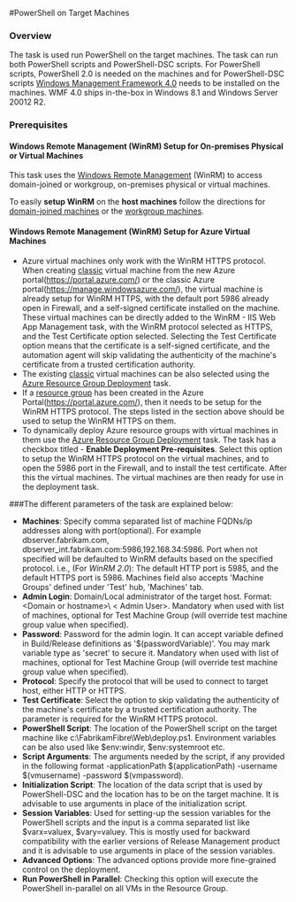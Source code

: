 #PowerShell on Target Machines 

### Overview
The task is used run PowerShell on the target machines. The task can run both PowerShell scripts and PowerShell-DSC scripts. For PowerShell scripts, PowerShell 2.0 is needed on the machines and for PowerShell-DSC scripts [Windows Management Framework 4.0](https://www.microsoft.com/en-in/download/details.aspx?id=40855&40ddd5bd-f9e7-49a6-3526-f86656931a02=True) needs to be installed on the machines. WMF 4.0 ships in-the-box in Windows 8.1 and Windows Server 20012 R2.

### Prerequisites
#### Windows Remote Management (WinRM) Setup for On-premises Physical or Virtual Machines

This task uses the [Windows Remote Management](https://msdn.microsoft.com/en-us/library/aa384426.aspx) (WinRM) to access domain-joined or workgroup, on-premises physical or virtual machines. 

To easily **setup WinRM** on the **host machines** follow the directions for [domain-joined machines](https://www.visualstudio.com/en-us/docs/release/examples/other-servers/net-to-vm) or the [workgroup machines](https://www.visualstudio.com/en-us/docs/release/examples/other-servers/net-to-workgroup-vm).

#### Windows Remote Management (WinRM) Setup for Azure Virtual Machines

- Azure virtual machines only work with the WinRM HTTPS protocol. When creating [classic](https://azure.microsoft.com/en-us/documentation/articles/virtual-machines-windows-tutorial-classic-portal/) virtual machine from the new Azure portal(https://portal.azure.com/) or the classic Azure portal(https://manage.windowsazure.com/), the virtual machine is already setup for WinRM HTTPS, with the default port 5986 already open in Firewall, and a self-signed certificate installed on the machine. These virtual machines can be directly added to the WinRM - IIS Web App Management task, with the WinRM protocol selected as HTTPS, and the Test Certificate option selected. Selecting the Test Certificate option means that the certificate is a self-signed certificate, and the automation agent will skip validating the authenticity of the machine's certificate from a trusted certification authority.
- The existing [classic](https://azure.microsoft.com/en-us/documentation/articles/virtual-machines-windows-tutorial-classic-portal/) virtual machines can be also selected using the [Azure Resource Group Deployment](https://github.com/Microsoft/vso-agent-tasks/tree/master/Tasks/DeployAzureResourceGroup) task.
- If a [resource group](https://azure.microsoft.com/en-us/documentation/articles/virtual-machines-windows-hero-tutorial/) has been created in the Azure Portal(https://portal.azure.com/), then it needs to be setup for the WinRM HTTPS protocol. The steps listed in the section above should be used to setup the WinRM HTTPS on them.
- To dynamically deploy Azure resource groups with virtual machines in them use the [Azure Resource Group Deployment](https://github.com/Microsoft/vso-agent-tasks/tree/master/Tasks/DeployAzureResourceGroup) task. The task has a checkbox titled - **Enable Deployment Pre-requisites**. Select this option to setup the WinRM HTTPS protocol on the virtual machines, and to open the 5986 port in the Firewall, and to install the test certificate. After this the virtual machines. The virtual machines are then ready for use in the deployment task.

###The different parameters of the task are explained below: 

 * **Machines**: Specify comma separated list of machine FQDNs/ip addresses along with port(optional). For example dbserver.fabrikam.com, dbserver_int.fabrikam.com:5986,192.168.34:5986. Port when not specified will be defaulted to WinRM defaults based on the specified protocol. i.e., (For *WinRM 2.0*):  The default HTTP port is 5985, and the default HTTPS port is 5986. Machines field also accepts 'Machine Groups' defined under 'Test' hub, 'Machines' tab. 
 * **Admin Login**: Domain/Local administrator of the target host. Format: &lt;Domain or hostname&gt;\ &lt; Admin User&gt;. Mandatory when used with list of machines, optional for Test Machine Group (will override test machine group value when specified). 
 * **Password**:  Password for the admin login. It can accept variable defined in Build/Release definitions as '$(passwordVariable)'. You may mark variable type as 'secret' to secure it. Mandatory when used with list of machines, optional for Test Machine Group (will override test machine group value when specified). 
 * **Protocol**:  Specify the protocol that will be used to connect to target host, either HTTP or HTTPS.
 * **Test Certificate**: Select the option to skip validating the authenticity of the machine's certificate by a trusted certification authority. The parameter is required for the WinRM HTTPS protocol. 
* **PowerShell Script**: The location of the PowerShell script on the target machine like c:\FabrikamFibre\Web\deploy.ps1. Environment variables can be also used like $env:windir, $env:systemroot etc. 
* **Script Arguments**: The arguments needed by the script, if any provided in the following format -applicationPath $(applicationPath) -username $(vmusername) -password $(vmpassword). 
* **Initialization Script**: The location of the data script that is used by PowerShell-DSC and the location has to be on the target machine. It is advisable to use arguments in place of the initialization script.  
* **Session Variables**: Used for setting-up the session variables for the PowerShell scripts and the input is a comma separated list like $varx=valuex, $vary=valuey. This is mostly used for backward compatibility with the earlier versions of Release Management product and it is advisable to use arguments in place of the session variables.
* **Advanced Options**: The advanced options provide more fine-grained control on the deployment. 
* **Run PowerShell in Parallel**: Checking this option will execute the PowerShell in-parallel on all VMs in the Resource Group.  
